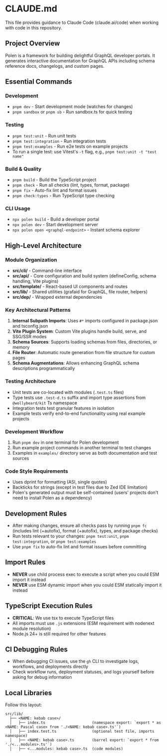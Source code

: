 # CLAUDE.md

This file provides guidance to Claude Code (claude.ai/code) when working with code in this repository.

## Project Overview

Polen is a framework for building delightful GraphQL developer portals. It generates interactive documentation for GraphQL APIs including schema reference docs, changelogs, and custom pages.

## Essential Commands

### Development

- `pnpm dev` - Start development mode (watches for changes)
- `pnpm sandbox` or `pnpm sb` - Run sandbox.ts for quick testing

### Testing

- `pnpm test:unit` - Run unit tests
- `pnpm test:integration` - Run integration tests
- `pnpm test:examples` - Run e2e tests on example projects
- To run a single test: use Vitest's `-t` flag, e.g., `pnpm test:unit -t "test name"`

### Build & Quality

- `pnpm build` - Build the TypeScript project
- `pnpm check` - Run all checks (lint, types, format, package)
- `pnpm fix` - Auto-fix lint and format issues
- `pnpm check:types` - Run TypeScript type checking

### CLI Usage

- `npx polen build` - Build a developer portal
- `npx polen dev` - Start development server
- `npx polen open <graphql-endpoint>` - Instant schema explorer

## High-Level Architecture

### Module Organization

- **src/cli/** - Command-line interface
- **src/api/** - Core configuration and build system (defineConfig, schema handling, Vite plugins)
- **src/template/** - React-based UI components and routes
- **src/lib/** - Shared utilities (grafaid for GraphQL, file router, helpers)
- **src/dep/** - Wrapped external dependencies

### Key Architectural Patterns

1. **Internal Subpath Imports**: Uses `#*` imports configured in package.json and tsconfig.json
2. **Vite Plugin System**: Custom Vite plugins handle build, serve, and SSG/SSR modes
3. **Schema Sources**: Supports loading schemas from files, directories, or memory
4. **File Router**: Automatic route generation from file structure for custom pages
5. **Schema Augmentations**: Allows enhancing GraphQL schema descriptions programmatically

### Testing Architecture

- Unit tests are co-located with modules (`.test.ts` files)
- Type tests use `.test-d.ts` suffix and import type assertions from `@wollybeard/kit` Ts namespace
- Integration tests test granular features in isolation
- Example tests verify end-to-end functionality using real example projects

### Development Workflow

1. Run `pnpm dev` in one terminal for Polen development
2. Run example project commands in another terminal to test changes
3. Examples in `examples/` directory serve as both documentation and test sources

### Code Style Requirements

- Uses dprint for formatting (ASI, single quotes)
- Backticks for strings (except in test files due to Zed IDE limitation)
- Polen's generated output must be self-contained (users' projects don't need to install Polen as a dependency)

## Development Rules

- After making changes, ensure all checks pass by running `pnpm fc` (includes lint (+autofix), format (+autofix), types, and package checks)
- Run tests relevant to your changes: `pnpm test:unit`, `pnpm test:integration`, or `pnpm test:examples`
- Use `pnpm fix` to auto-fix lint and format issues before committing

## Import Rules

- **NEVER** use child process exec to execute a script when you could ESM import it instead
- **NEVER** use ESM dynamic import when you could ESM statically import it instead

## TypeScript Execution Rules

- **CRITICAL**: We use tsx to execute TypeScript files
- All imports must use `.js` extensions (ESM requirement with nodenext module resolution)
- Node.js 24+ is still required for other features

## CI Debugging Rules

- When debugging CI issues, use the `gh` CLI to investigate logs, workflows, and deployments directly
- Check workflow runs, deployment statuses, and logs yourself before asking for debug information

## Local Libraries

Follow this layout:

```
src/lib/
  ├── <NAME: kebab case>/
  │   ├── index.ts                     (namespace export: `export * as <NAME: Pascal case> from './<NAME: kebab case>.ts'`)
  │   ├── index.test.ts                (optional test file, imports namespace)
  │   ├── <NAME: kebab case>.ts        (barrel export: `export * from './<...modules>.ts'`)
  │   ├── <...modules: kebab case>.ts  (code modules)
```
